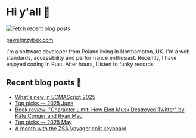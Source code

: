 # Hi y'all 👋

![Fetch recent blog posts](https://github.com/pawelgrzybek/pawelgrzybek/workflows/Fetch%20recent%20blog%20posts/badge.svg)

[pawelgrzybek.com](https://pawelgrzybek.com)

I'm a software developer from Poland living in Northampton, UK. I'm a web standards, accessibility and performance enthusiast. Recently, I have enjoyed coding in Rust. After hours, I listen to funky records.

## Recent blog posts 📝

<!-- FEED-START -->
- [What's new in ECMAScript 2025](https://pawelgrzybek.com/whats-new-in-ecmascript-2025/)
- [Top picks — 2025 June](https://pawelgrzybek.com/top-picks-2025-june/)
- [Book review: "Character Limit: How Elon Musk Destroyed Twitter" by Kate Conger and Ryan Mac](https://pawelgrzybek.com/book-review-character-limit-how-elon-musk-destroyed-twitter-by-kate-conger-and-ryan-mac/)
- [Top picks — 2025 May](https://pawelgrzybek.com/top-picks-2025-may/)
- [A month with the ZSA Voyager split keyboard](https://pawelgrzybek.com/a-month-with-the-zsa-voyager-split-keyboard/)
<!-- FEED-END -->